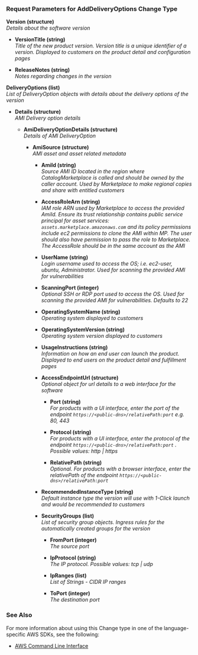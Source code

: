 ### Request Parameters for AddDeliveryOptions Change Type  
  
**Version (structure)**  
 *Details about the software version*
  
 - **VersionTitle (string)**    
   *Title of the new product version. Version title is a unique identifier of a version. Displayed to customers on the product detail and configuration pages*  
 
  - **ReleaseNotes (string)**  
    *Notes regarding changes in the version*  

**DeliveryOptions (list)**  
  *List of DeliveryOption objects with details about the delivery options of the version* 
  
 -  **Details (structure)**  
  *AMI Delivery option details*  
  
    - **AmiDeliveryOptionDetails (structure)**      
      *Details of AMI DeliveryOption*
      
        - **AmiSource (structure)**  
         *AMI asset and asset related metadata*  

             - **AmiId (string)**  
             *Source AMI ID located in the region where CatalogMarketplace is called and should be owned by the caller account. Used by Marketplace to make regional copies and share with entitled customers*
             
             - **AccessRoleArn (string)**  
             *IAM role ARN used by Marketplace to access the provided AmiId. Ensure its trust relationship contains public service principal for asset services: `assets.marketplace.amazonaws.com` and its policy permissions include ec2 permissions to clone the AMI within MP. The user should also have permission to pass the role to Marketplace. The AccessRole should be in the same account as the AMI*   
              
             - **UserName (string)**  
             *Login username used to access the OS; i.e. ec2-user, ubuntu, Administrator. Used for scanning the provided AMI for vulnerabilities*
               
             - **ScanningPort (integer)**  
             *Optional SSH or RDP port used to access the OS. Used for scanning the provided AMI for vulnerabilities. Defaults to 22* 
              
             - **OperatingSystemName (string)**  
               *Operating system displayed to customers*
                 
             - **OperatingSystemVersion (string)**  
                *Operating system version displayed to customers*   
          
	        - **UsageInstructions (string)**  
	         *Information on how an end user can launch the product. Displayed to end users on the product detail and fulfillment pages*
	           
	         - **AccessEndpointUrl (structure)**  
		    *Optional object for url details to a web interface for the software*
		      
	             - **Port (string)**  
	               *For products with a UI interface, enter the port of the endpoint `https://<public-dns>/relativePath:port` e.g. 80, 443*
	                 
	             - **Protocol (string)**  
                       *For products with a UI interface, enter the protocol of the endpoint `https://<public-dns>/relativePath:port` . Possible values: http | https*
                         
                  - **RelativePath (string)**  
                    *Optional. For products with a browser interface, enter the relativePath of the endpoint `https://<public-dns>/relativePath:port`*
  
	         - **RecommendedInstanceType (string)**  
                   *Default instance type the version will use with 1-Click launch and would be recommended to customers*  

	         - **SecurityGroups (list)**  
                   *List of security group objects. Ingress rules for the automatically created groups for the version*   
          
	            - **FromPort (integer)**  
	             *The source port*
	             
	             - **IpProtocol (string)**  
	              *The IP protocol. Possible values: tcp | udp*   
              
	             - **IpRanges (list)**  
	               *List of Strings - CIDR IP ranges*
	                 
	             - **ToPort (integer)**  
	               *The destination port*
	               
### See Also
For more information about using this Change type in one of the language-specific AWS SDKs, see the following:
- [AWS Command Line Interface](example.sh)